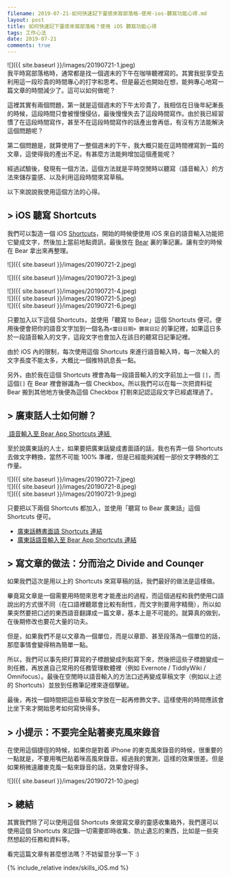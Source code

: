 ```yaml
---
filename: 2019-07-21-如何快速記下靈感來寫部落格-使用-ios-聽寫功能心得.md
layout: post
title: 如何快速記下靈感來寫部落格？使用 iOS 聽寫功能心得
tags: 工作心法
date: 2019-07-21
comments: true
---
```


![]({{ site.baseurl }}/images/20190721-1.jpeg)  
我平時寫部落格時，通常都是找一個週末的下午在咖啡聽裡寫的。其實我挺享受去利用這一段珍貴的時間專心的打字和思考。但是最近也開始在想，能夠專心地寫一篇文章的時間減少了。這可以如何做呢？

這裡其實有兩個問題，第一就是這個週末的下午太珍貴了，我相信在日後年紀漸長的時候，這段時間只會被慢慢侵佔，最後慢慢失去了這段時間寫作。由於我已經習慣了在這段時間寫作，甚至不在這段時間寫作的話產出會再低，有沒有方法能解決這個問題呢？

第二個問題是，就算使用了一整個週末的下午，我大概只能在這時間裡寫到一篇的文章，這使得我的產出不足。有甚麼方法能夠增加這個產能呢？

經過試驗後，發現有一個方法，這個方法就是平時空閒時以聽寫（語音輸入）的方法來儲存靈感、以及利用這段時間來寫草稿。

以下來說說我使用這個方法的心得。

## > iOS 聽寫 Shortcuts

我們可以製造一個 iOS [Shortcuts](https://apps.apple.com/hk/app/shortcuts/id915249334?l=en)，開始的時候便使用 iOS 來自的語音輸入功能把它變成文字，然後加上當前地點資訊，最後放在 [Bear](https://apps.apple.com/hk/app/bear/id1016366447?l=en) 裏的筆記裏。讓有空的時候在 Bear 拿出來再整理。

![]({{ site.baseurl }}/images/20190721-2.jpeg)

![]({{ site.baseurl }}/images/20190721-3.jpeg)

![]({{ site.baseurl }}/images/20190721-4.jpeg)  
![]({{ site.baseurl }}/images/20190721-5.jpeg)  
![]({{ site.baseurl }}/images/20190721-6.jpeg)  

只要加入以下這個 Shortcuts，並使用「聽寫 to Bear」這個 Shortcuts 便可。便用後便會把你的語音文字加到一個名為`<當日日期> 聽寫日記` 的筆記裡，如果這日多於一段語音輸入的文字，這段文字也會加入在該日的聽寫日記筆記裡。

由於 iOS 內的限制，每次使用這個 Shortcuts 來進行語音輸入時，每一次輸入的文字長度不能太多，大概比一個推特訊息長一點。

另外，由於我在這個 Shortcuts 裡會為每一段語音輸入的文字前加上一個 `[]`，而這個`[]`
在 Bear 裡會辦識為一個 Checkbox。所以我們可以在每一次把資料從 Bear 搬到其他地方後便為這個 Checkbox 打剔來記認這段文字已經處理過了。

## > 廣東話人士如何辦？

[ 語音輸入至 Bear App Shortcuts 連結 ](https://www.icloud.com/shortcuts/cee07db7a2c7480e8fadbcb497c6befd)

至於說廣東話的人士，如果要把廣東話變成書面語的話，我也有弄一個 Shortcuts 去做文字轉換，當然不可能 100% 準確，但是已經能夠減輕一部份文字轉換的工作量。

![]({{ site.baseurl }}/images/20190721-7.jpeg)  
![]({{ site.baseurl }}/images/20190721-8.jpeg)  
![]({{ site.baseurl }}/images/20190721-9.jpeg)  

只要把以下兩個 Shortcuts 都加入，並使用「聽寫 to Bear 廣東話」這個 Shortcuts 便可。

* [廣東話轉書面語 Shortcuts 連結](https://www.icloud.com/shortcuts/d1129b7ddf0b46cfb4929233b617f1db)
* [廣東話語音輸入至 Bear App Shortcuts 連結](https://www.icloud.com/shortcuts/e968f9e0425646689e164e15a3d92a09)


## > 寫文章的做法：分而治之 Divide and Counqer

如果我們這次是用以上的 Shortcuts 來寫草稿的話，我們最好的做法是這樣做。

畢竟寫文章是一個需要用時間來思考才能產出的過程，而這個過程和我們使用口語說出的方式很不同（在口語裡聽眾會比較有耐性，而文字則要用字精簡），所以如果突然要把口述的東西語音翻譯成一篇文章，基本上是不可能的。就算真的做到，在後期修改也要花大量的功夫。

但是，如果我們不是以文章為一個單位，而是以章節、甚至段落為一個單位的話，那麼事情會變得稍為簡單一點。

所以，我們可以事先把打算寫的子標題變成列點寫下來，然後把這些子標題變成一則任務，再放進自己常用的任務管理軟體裡（例如 Evernote / TiddlyWiki / Omnifocus）。最後在空閒時以語音輸入的方法口述再變成草稿文字（例如以上述的 Shortcuts）並放到任務筆記裡來逐個擊破。

最後，再找一個時間把這些草稿文字放在一起再修飾文字。這樣使用的時間應該會比坐下來才開始思考如何寫快得多。

## > 小提示：不要完全貼著麥克風來錄音  

在使用這個捷徑的時候，如果你是對着 iPhone 的麥克風來錄音的時候，很重要的一點就是，不要用嘴巴貼着咪高風來錄音。經過我的實測，這樣的效果很差。但是如果稍微遠離麥克風一點來錄音的話，效果會好得多。

![]({{ site.baseurl }}/images/20190721-10.jpeg)

## > 總結

其實我們除了可以使用這個 Shortcuts 來做寫文章的靈感收集箱外，我們還可以使用這個 Shortcuts 來記錄一切需要即時收集、防止遺忘的東西，比如是一些突然想起的任務和資料等。

看完這篇文章有甚麼想法嗎？不妨留意分享一下 :)

{% include_relative index/skills_iOS.md %}
